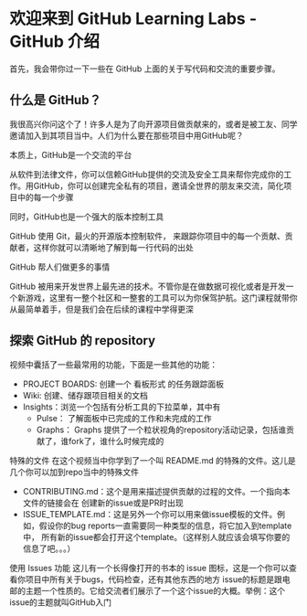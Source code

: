 # 欢迎来到 GitHub Learning Labs - GitHub 介绍

首先，我会带你过一下一些在 GitHub 上面的关于写代码和交流的重要步骤。

## 什么是 GitHub？
我很高兴你问这个了！许多人是为了向开源项目做贡献来的，或者是被工友、同学邀请加入到其项目当中。人们为什么要在那些项目中用GitHub呢？

本质上，GitHub是一个交流的平台

从软件到法律文件，你可以信赖GitHub提供的交流及安全工具来帮你完成你的工作。用GitHub，你可以创建完全私有的项目，邀请全世界的朋友来交流，简化项目中的每一个步骤

同时，GitHub也是一个强大的版本控制工具

GitHub 使用 Git，最火的开源版本控制软件， 来跟踪你项目中的每一个贡献、贡献者，这样你就可以清晰地了解到每一行代码的出处

GitHub 帮人们做更多的事情

GitHub 被用来开发世界上最先进的技术。不管你是在做数据可视化或者是开发一个新游戏，这里有一整个社区和一整套的工具可以为你保驾护航。这门课程就带你从最简单着手，但是我们会在后续的课程中学得更深

## 探索 GitHub 的 repository
视频中囊括了一些最常用的功能，下面是一些其他的功能：
- PROJECT BOARDS: 创建一个 看板形式 的任务跟踪面板
- Wiki: 创建、储存跟项目相关的文档
- Insights：浏览一个包括有分析工具的下拉菜单，其中有
    - Pulse： 了解面板中已完成的工作和未完成的工作
    - Graphs： Graphs 提供了一个粒状视角的repository活动记录，包括谁贡献了，谁fork了，谁什么时候完成的

特殊的文件
在这个视频当中你学到了一个叫 README.md 的特殊的文件。这儿是几个你可以加到repo当中的特殊文件
- CONTRIBUTING.md：这个是用来描述提供贡献的过程的文件。一个指向本文件的链接会在 创建新的issue或是PR时出现
- ISSUE_TEMPLATE.md：这是另外一个你可以用来做issue模板的文件。例如，假设你的bug reports一直需要同一种类型的信息，将它加入到template中， 所有新的issue都会打开这个template。（这样别人就应该会填写你要的信息了吧。。。）

使用 Issues 功能
这儿有一个长得像打开的书本的 issue 图标，这是一个你可以查看你项目中所有关于bugs，代码检查，还有其他东西的地方
issue的标题是跟电邮的主题一个性质的。它给交流者们展示了一个这个issue的大概。举例：这个issue的主题就叫GitHub入门

